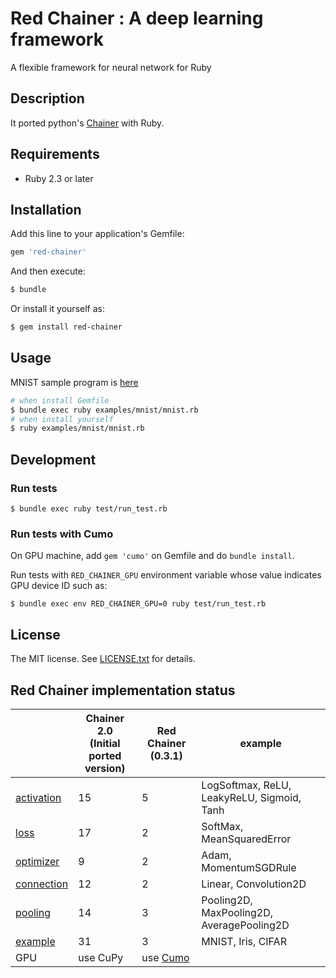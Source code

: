 # Red Chainer : A deep learning framework

A flexible framework for neural network for Ruby

## Description

It ported python's [Chainer](https://github.com/chainer/chainer) with Ruby.

## Requirements

* Ruby 2.3 or later

## Installation

Add this line to your application's Gemfile:

```bash
gem 'red-chainer'
```

And then execute:

```bash
$ bundle
```

Or install it yourself as:

```bash
$ gem install red-chainer
```

## Usage
MNIST sample program is [here](./examples/mnist/mnist.rb)

```bash
# when install Gemfile
$ bundle exec ruby examples/mnist/mnist.rb
# when install yourself
$ ruby examples/mnist/mnist.rb
```

## Development

### Run tests

```
$ bundle exec ruby test/run_test.rb
```

### Run tests with Cumo

On GPU machine, add `gem 'cumo'` on Gemfile and do `bundle install`.

Run tests with `RED_CHAINER_GPU` environment variable whose value indicates GPU device ID such as:

```
$ bundle exec env RED_CHAINER_GPU=0 ruby test/run_test.rb
```

## License

The MIT license. See [LICENSE.txt](./LICENSE.txt) for details.

## Red Chainer implementation status

|    |  Chainer 2.0<br>(Initial ported version)  | Red Chainer (0.3.1) | example |
| ---- | ---- | ---- | ---- |
|  [activation](https://github.com/red-data-tools/red-chainer/tree/master/lib/chainer/functions/activation)  |  15  | 5 | LogSoftmax, ReLU, LeakyReLU, Sigmoid, Tanh |
|  [loss](https://github.com/red-data-tools/red-chainer/tree/master/lib/chainer/functions/loss)  |  17  | 2 | SoftMax, MeanSquaredError |
|  [optimizer](https://github.com/red-data-tools/red-chainer/tree/master/lib/chainer/optimizers)  |  9  | 2 | Adam, MomentumSGDRule |
|  [connection](https://github.com/red-data-tools/red-chainer/tree/master/lib/chainer/functions/connection)  |  12  | 2 | Linear, Convolution2D |
|  [pooling](https://github.com/red-data-tools/red-chainer/tree/master/lib/chainer/functions/pooling)  |  14  | 3 | Pooling2D, MaxPooling2D, AveragePooling2D |
|  [example](https://github.com/red-data-tools/red-chainer/tree/master/examples)  |  31  | 3 | MNIST, Iris, CIFAR |
|  GPU  | use CuPy  | use [Cumo](https://github.com/sonots/cumo) ||
